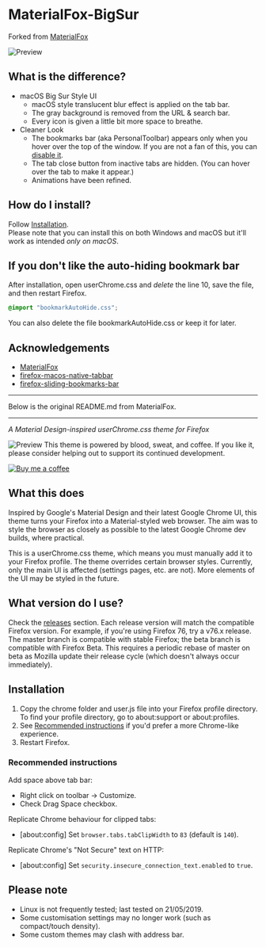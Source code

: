 # MaterialFox-BigSur
  Forked from [MaterialFox](https://github.com/muckSponge/MaterialFox)
  
![Preview](https://i.imgur.com/qvgq4yP.png)

## What is the difference?
* macOS Big Sur Style UI
  * macOS style translucent blur effect is applied on the tab bar.
  * The gray background is removed from the URL & search bar.
  * Every icon is given a little bit more space to breathe.
* Cleaner Look
  * The bookmarks bar (aka PersonalToolbar) appears only when you hover over the top of the window. If you are not a fan of this, you can [disable it](#if-you-don't-like-the-auto-hiding-bookmark-bar).
  * The tab close button from inactive tabs are hidden. (You can hover over the tab to make it appear.)
  * Animations have been refined.

## How do I install?
Follow [Installation](#installation).  
Please note that you can install this on both Windows and macOS but it'll work as intended *only on macOS*.

## If you don't like the auto-hiding bookmark bar
After installation, open userChrome.css and *delete* the line 10, save the file, and then restart Firefox.  
```css
@import "bookmarkAutoHide.css";
```
You can also delete the file bookmarkAutoHide.css or keep it for later.

## Acknowledgements
* [MaterialFox](https://github.com/muckSponge/MaterialFox)
* [firefox-macos-native-tabbar](https://github.com/zvuc/firefox-macos-native-tabbar)
* [firefox-sliding-bookmarks-bar](https://github.com/zvuc/firefox-sliding-bookmarks-bar)
  
***
Below is the original README.md from MaterialFox.
***

*A Material Design-inspired userChrome.css theme for Firefox*

![Preview](https://user-images.githubusercontent.com/5405629/45172944-21d91900-b24a-11e8-8bc5-03814121b0de.png)
This theme is powered by blood, sweat, and coffee. If you like it, please consider helping out to support its continued development.

[![Buy me a coffee](https://svgshare.com/i/8Yd.svg)](https://www.buymeacoffee.com/n4ho5QX2l)

## What this does
Inspired by Google's Material Design and their latest Google Chrome UI, this theme turns your Firefox into a Material-styled web browser. The aim was to style the browser as closely as possible to the latest Google Chrome dev builds, where practical.

This is a userChrome.css theme, which means you must manually add it to your Firefox profile. The theme overrides certain browser styles. Currently, only the main UI is affected (settings pages, etc. are not). More elements of the UI may be styled in the future.

## What version do I use?
Check the [releases](https://github.com/muckSponge/MaterialFox/releases) section. Each release version will match the compatible Firefox version. For example, if you're using Firefox 76, try a v76.x release. The master branch is compatible with stable Firefox; the beta branch is compatible with Firefox Beta. This requires a periodic rebase of master on beta as Mozilla update their release cycle (which doesn't always occur immediately).

## Installation
1. Copy the chrome folder and user.js file into your Firefox profile directory. To find your profile directory, go to about:support or about:profiles.
2. See [Recommended instructions](#recommended-instructions) if you'd prefer a more Chrome-like experience.
3. Restart Firefox.

### Recommended instructions
Add space above tab bar:
* Right click on toolbar -> Customize.
* Check Drag Space checkbox.

Replicate Chrome behaviour for clipped tabs:
* [about:config] Set ```browser.tabs.tabClipWidth``` to ```83``` (default is ```140```).

Replicate Chrome's "Not Secure" text on HTTP:
* [about:config] Set ```security.insecure_connection_text.enabled``` to ```true```.

## Please note
* Linux is not frequently tested; last tested on 21/05/2019.
* Some customisation settings may no longer work (such as compact/touch density).
* Some custom themes may clash with address bar.
